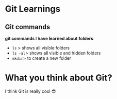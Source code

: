 # Git Learnings

## Git commands

**git commands I have learned about folders**:

- `ls` > shows all visible folders
- `ls -al`> shows all visible and hidden folders
- `mkdir`> to create a new folder 

# What you think about Git?

I think Git is really cool 😎
